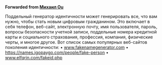 **Forwarded from [Михаил Ou](https://t.me/Sucumbee)**

Поддельный генератор идентичности может генерировать все, что вам нужно, чтобы
стать новым цифровым гражданином. Это включает в себя телефон, веб-сайт, электронную
почту, имя пользователя, пароль, вопросы безопасности учетной записи, поддельные
номера кредитной карты и социального страхования, профессия, компания, физические
черты, и многое другое. Вот список самых популярных веб-сайтов поколения идентичности:
• www.fakenamegenerator.com
• https://names.igopaygo.com/people/fake-person
• www.elfqrin.com/fakeid.php